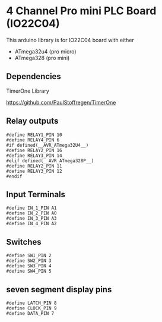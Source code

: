# 4 Channel Pro mini PLC Board (IO22C04)
This arduino library is for IO22C04 board with either

- ATmega32u4 (pro micro)
- ATmega328 (pro mini)

## Dependencies

TimerOne Library

https://github.com/PaulStoffregen/TimerOne


## Relay outputs
```
#define RELAY1_PIN 10
#define RELAY4_PIN 6
#if defined(__AVR_ATmega32U4__)
#define RELAY2_PIN 16
#define RELAY3_PIN 14
#elif defined(__AVR_ATmega328P__)
#define RELAY2_PIN 11
#define RELAY3_PIN 12
#endif
```

## Input Terminals
```
#define IN_1_PIN A1
#define IN_2_PIN A0
#define IN_3_PIN A3
#define IN_4_PIN A2
```

## Switches
```
#define SW1_PIN 2
#define SW2_PIN 3
#define SW3_PIN 4
#define SW4_PIN 5
```

## seven segment display pins
```
#define LATCH_PIN 8
#define CLOCK_PIN 9
#define DATA_PIN 7
```